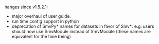 hanges since v1.5.2.1:
* major overhaul of user guide.
* run time config support in python
* deprecation of SmvPy* names for datasets in favor of Smv*: e.g. users should now use SmvModule instead of SmvModule (these names are equivalent for the time being)

